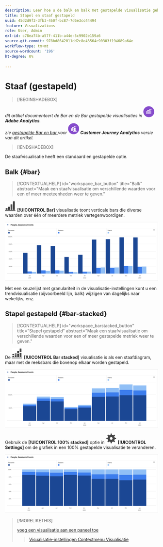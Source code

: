 ```yaml
---
description: Leer hoe u de balk en balk met gestapelde visualisatie gebruikt in Analysis Workspace.
title: Stapel en staaf gestapeld
uuid: 45d2d9f3-3fb3-460f-bc87-7d6e3cc44494
feature: Visualizations
role: User, Admin
exl-id: c78ea74b-a57f-411b-a44e-5c9902e159a6
source-git-commit: 978bd8642011dd2c8e43564c90303f194689a64e
workflow-type: tm+mt
source-wordcount: '196'
ht-degree: 0%

---
```


# Staaf (gestapeld)

>[!BEGINSHADEBOX]

_dit artikel documenteert de Bar en de Bar gestapelde visualisaties in_ ![ AdobeAnalytics ](/help/assets/icons/AdobeAnalytics.svg) _**Adobe Analytics**._<br/>_zie [ gestapelde Bar en bar ](https://experienceleague.adobe.com/en/docs/analytics-platform/using/cja-workspace/visualizations/bar) voor_ ![ CustomerJourneyAnalytics ](/help/assets/icons/CustomerJourneyAnalytics.svg) _**Customer Journey Analytics** versie van dit artikel._

>[!ENDSHADEBOX]

De staafvisualisatie heeft een standaard en gestapelde optie.

## Balk {#bar}

<!-- markdownlint-disable MD034 -->

>[!CONTEXTUALHELP]
>id="workspace_bar_button"
>title="Balk"
>abstract="Maak een staafvisualisatie om verschillende waarden voor een of meer meeteenheden weer te geven."

<!-- markdownlint-enable MD034 -->


![ GraphBarVertical ](/help/assets/icons/GraphBarVertical.svg) **[!UICONTROL Bar]** visualisatie toont verticale bars die diverse waarden over één of meerdere metriek vertegenwoordigen.

![ Virtuele bar visualisatie die veelvoudige metriek met inbegrip van de Kijken van de Pagina, Bezoeken, Ingangen, en Uitgangen tonen.](assets/bar.png)

Met een keuzelijst met granulariteit in de visualisatie-instellingen kunt u een trendvisualisatie (bijvoorbeeld lijn, balk) wijzigen van dagelijks naar wekelijks, enz.

## Stapel gestapeld {#bar-stacked}

<!-- markdownlint-disable MD034 -->

>[!CONTEXTUALHELP]
>id="workspace_barstacked_button"
>title="Stapel gestapeld"
>abstract="Maak een staafvisualisatie om verschillende waarden voor een of meer gestapelde metriek weer te geven."

<!-- markdownlint-enable MD034 -->


De ![ GraphBarVerticalStacked ](/help/assets/icons/GraphBarVerticalStacked.svg) **[!UICONTROL Bar stacked]** visualisatie is als een staafdiagram, maar met de reeksbars die bovenop elkaar worden gestapeld.

![ Gestapeld bar karretje dat veelvoudige metriek toont.](assets/bar-stacked.png)

Gebruik de **[!UICONTROL 100% stacked]** optie in ![ Plaatsend ](/help/assets/icons/Setting.svg) **[!UICONTROL Settings]** om de grafiek in een 100% gestapelde visualisatie te veranderen.

![ A 100% gestapeld staafdiagram.](assets/bar-stacked100.png)

>[!MORELIKETHIS]
>
>[ voeg een visualisatie aan een paneel toe ](/help/analyze/analysis-workspace/visualizations/freeform-analysis-visualizations.md#add-visualizations-to-a-panel)
>>[Visualisatie-instellingen ](/help/analyze/analysis-workspace/visualizations/freeform-analysis-visualizations.md#settings)
>>[Contextmenu Visualisatie ](/help/analyze/analysis-workspace/visualizations/freeform-analysis-visualizations.md#context-menu)
>